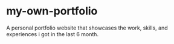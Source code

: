 # my-own-portfolio
A personal portfolio website that showcases the work, skills, and experiences i got in the last 6 month. 
